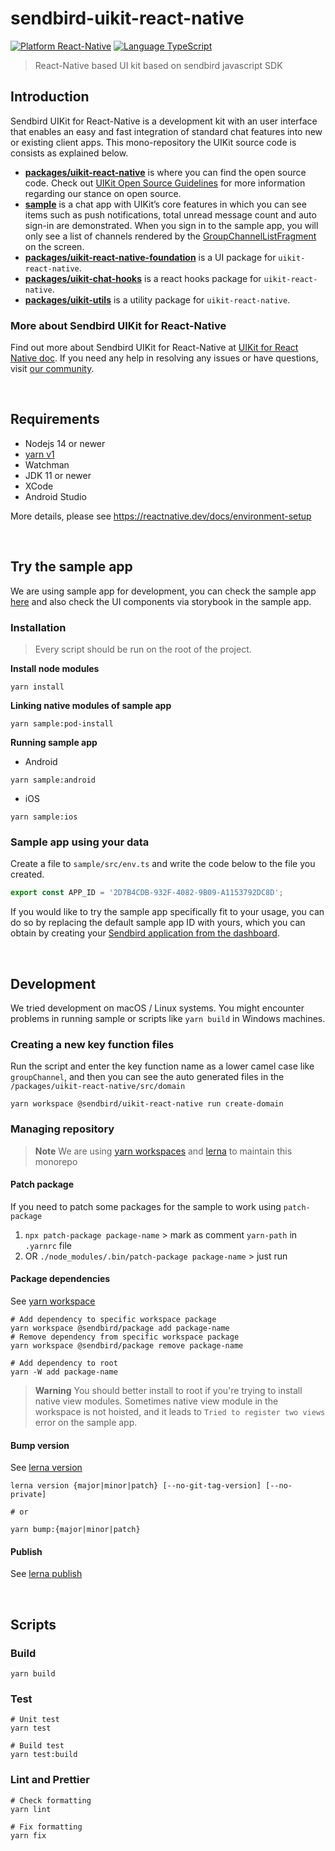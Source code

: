 # sendbird-uikit-react-native

[![Platform React-Native](https://img.shields.io/badge/Platform-React--Native-orange.svg)](https://reactnative.dev/)
[![Language TypeScript](https://img.shields.io/badge/Language-TypeScript-orange.svg)](https://www.typescriptlang.org/)

> React-Native based UI kit based on sendbird javascript SDK

## Introduction

Sendbird UIKit for React-Native is a development kit with an user interface that enables an easy and fast integration of standard chat features into new or existing client apps.
This mono-repository the UIKit source code is consists as explained below.

- [**packages/uikit-react-native**](/packages/uikit-react-native) is where you can find the open source code. Check out [UIKit Open Source Guidelines](/OPENSOURCE_GUIDELINES.md) for more information regarding our stance on open source.
- [**sample**](/sample) is a chat app with UIKit’s core features in which you can see items such as push notifications, total unread message count and auto sign-in are demonstrated. When you sign in to the sample app, you will only see a list of channels rendered by the [GroupChannelListFragment](https://sendbird.com/docs/uikit/v3/react-native/key-functions/list-channels) on the screen.
- [**packages/uikit-react-native-foundation**](/packages/uikit-react-native-foundation) is a UI package for `uikit-react-native`.
- [**packages/uikit-chat-hooks**](/packages/uikit-chat-hooks) is a react hooks package for `uikit-react-native`.
- [**packages/uikit-utils**](/packages/uikit-utils) is a utility package for `uikit-react-native`.

### More about Sendbird UIKit for React-Native

Find out more about Sendbird UIKit for React-Native at [UIKit for React Native doc](https://sendbird.com/docs/uikit/v3/react-native/overview).
If you need any help in resolving any issues or have questions, visit [our community](https://community.sendbird.com).

<br/>

## Requirements

- Nodejs 14 or newer
- [yarn v1](https://classic.yarnpkg.com/en/docs/install)
- Watchman
- JDK 11 or newer
- XCode
- Android Studio

More details, please see https://reactnative.dev/docs/environment-setup

<br/>

## Try the sample app

We are using sample app for development, you can check the sample app [here](/sample) and also check the UI components via storybook in the sample app.

### Installation

> Every script should be run on the root of the project.

**Install node modules**

```shell
yarn install
```

**Linking native modules of sample app**

```shell
yarn sample:pod-install
```

**Running sample app**

- Android

```shell
yarn sample:android
```

- iOS

```shell
yarn sample:ios
```

### Sample app using your data

Create a file to `sample/src/env.ts` and write the code below to the file you created.

```ts
export const APP_ID = '2D7B4CDB-932F-4082-9B09-A1153792DC8D';
```

If you would like to try the sample app specifically fit to your usage, you can do so by replacing the default sample app ID with yours, which you can obtain by creating your [Sendbird application from the dashboard](https://dashboard.sendbird.com/).

<br />

## Development

We tried development on macOS / Linux systems. You might encounter problems in running sample or scripts like `yarn build` in Windows machines.

### Creating a new key function files

Run the script and enter the key function name as a lower camel case like `groupChannel`, and then you can see the auto generated files in the `/packages/uikit-react-native/src/domain`

```shell
yarn workspace @sendbird/uikit-react-native run create-domain
```

### Managing repository

> **Note**
> We are using [yarn workspaces](https://classic.yarnpkg.com/en/docs/workspaces) and [lerna](https://github.com/lerna/lerna) to maintain this monorepo

#### Patch package

If you need to patch some packages for the sample to work using `patch-package`

1. `npx patch-package package-name` > mark as comment `yarn-path` in `.yarnrc` file
2. OR `./node_modules/.bin/patch-package package-name` > just run

#### Package dependencies

See [yarn workspace](https://classic.yarnpkg.com/en/docs/cli/workspace)

```shell
# Add dependency to specific workspace package
yarn workspace @sendbird/package add package-name
# Remove dependency from specific workspace package
yarn workspace @sendbird/package remove package-name

# Add dependency to root
yarn -W add package-name
```

> **Warning** You should better install to root if you're trying to install native view modules.
> Sometimes native view module in the workspace is not hoisted, and it leads to `Tried to register two views` error on the sample app.

#### Bump version

See [lerna version](https://github.com/lerna/lerna/tree/main/commands/version)

```shell
lerna version {major|minor|patch} [--no-git-tag-version] [--no-private]

# or

yarn bump:{major|minor|patch}
```

#### Publish

See [lerna publish](https://github.com/lerna/lerna/tree/main/commands/publish)

<br/>

## Scripts

### Build

```shell
yarn build
```

### Test

```shell
# Unit test
yarn test

# Build test
yarn test:build
```

### Lint and Prettier

```shell
# Check formatting
yarn lint

# Fix formatting
yarn fix
```
